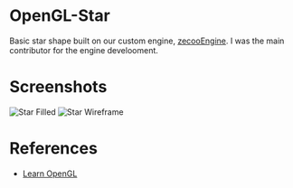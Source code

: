 # OpenGL-Star
Basic star shape built on our custom engine, [zecooEngine](https://github.com/NarinderBrar/zecooEngine). I was the main contributor for the engine develooment.

# Screenshots
![Star Filled](https://user-images.githubusercontent.com/33927636/172988301-869bbd2f-efc5-4804-ad04-2be19eecb2ee.png)
![Star Wireframe](https://user-images.githubusercontent.com/33927636/172988304-f0572164-9f58-4089-a57a-7acdebb25953.png)

# References
- [Learn OpenGL](https://learnopengl.com/)

